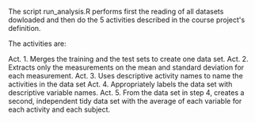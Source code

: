 The script run_analysis.R performs first the reading of all datasets dowloaded and then do the 5 activities described in the course project's definition.

The activities are:

Act. 1. Merges the training and the test sets to create one data set.
Act. 2. Extracts only the measurements on the mean and standard deviation for each measurement.
Act. 3. Uses descriptive activity names to name the activities in the data set
Act. 4. Appropriately labels the data set with descriptive variable names.
Act. 5. From the data set in step 4, creates a second, independent tidy data set with the average of each variable for each activity and each subject.
